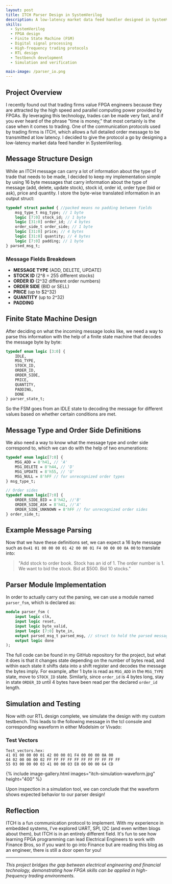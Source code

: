 ```yaml
---
layout: post
title: ITCH Parser Design in SystemVerilog
description: A low-latency market data feed handler designed in SystemVerilog for FPGA implementation. This project demonstrates finite state machine design and high-frequency trading protocols by parsing ITCH messages containing stock order information including message type, stock ID, order details, and pricing data.
skills: 
  - SystemVerilog
  - FPGA design
  - Finite State Machine (FSM)
  - Digital signal processing
  - High-frequency trading protocols
  - RTL design
  - Testbench development
  - Simulation and verification

main-image: /parser_io.png
---
```


## Project Overview

I recently found out that trading firms value FPGA engineers because they are attracted by the high speed and parallel computing power provided by FPGAs. By leveraging this technology, trades can be made very fast, and if you ever heard of the phrase "time is money," that most certainly is the case when it comes to trading. One of the communication protocols used by trading firms is ITCH, which allows a full detailed order message to be transmitted at low latency. I decided to give the protocol a go by designing a low-latency market data feed handler in SystemVerilog.

## Message Structure Design

While an ITCH message can carry a lot of information about the type of trade that needs to be made, I decided to keep my implementation simple by using 16 byte messages that carry information about the type of message (add, delete, update stock), stock id, order id, order type (bid or ask), price and quantity. I store the byte-wise translated information in an output struct:

```systemverilog
typedef struct packed { //packed means no padding between fields
    msg_type_t msg_type; // 1 byte
    logic [7:0] stock_id; // 1 byte
    logic [31:0] order_id; // 4 bytes
    order_side_t order_side; // 1 byte
    logic [31:0] price; // 4 bytes
    logic [31:0] quantity; // 4 bytes
    logic [7:0] padding; // 1 byte
} parsed_msg_t;
```

### Message Fields Breakdown

- **MESSAGE TYPE** (ADD, DELETE, UPDATE)
- **STOCK ID** (2^8 = 255 different stocks)
- **ORDER ID** (2^32 different order numbers)
- **ORDER SIDE** (BID or SELL)
- **PRICE** (up to $2^32)
- **QUANTITY** (up to 2^32)
- **PADDING**

## Finite State Machine Design

After deciding on what the incoming message looks like, we need a way to parse this information with the help of a finite state machine that decodes the message byte by byte:

```systemverilog
typedef enum logic [3:0] {
    IDLE,
    MSG_TYPE,
    STOCK_ID,
    ORDER_ID,
    ORDER_SIDE,
    PRICE,
    QUANTITY,
    PADDING,
    DONE
} parser_state_t;
```

So the FSM goes from an IDLE state to decoding the message for different values based on whether certain conditions are met.

## Message Type and Order Side Definitions

We also need a way to know what the message type and order side correspond to, which we can do with the help of two enumerations:

```systemverilog
typedef enum logic[7:0] {
    MSG_ADD = 8'h41, // 'A'
    MSG_DELETE = 8'h44, // 'D'
    MSG_UPDATE = 8'h55, // 'U'
    MSG_NULL = 8'hFF // for unrecognized order types
} msg_type_t;

// Order sides
typedef enum logic[7:0] {
    ORDER_SIDE_BID = 8'h42, //'B'
    ORDER_SIDE_ASK = 8'h41, //'A'
    ORDER_SIDE_UNKNOWN = 8'hFF // for unrecognized order sides
} order_side_t;
```

## Example Message Parsing

Now that we have these definitions set, we can expect a 16 byte message such as `0x41 01 00 00 00 01 42 00 00 01 F4 00 00 00 0A 00` to translate into:

> "Add stock to order book. Stock has an id of 1. The order number is 1. We want to bid the stock. Bid at $500. Bid 10 stocks."

## Parser Module Implementation

In order to actually carry out the parsing, we can use a module named `parser_fsm`, which is declared as:

```systemverilog
module parser_fsm (
    input logic clk,
    input logic reset,
    input logic byte_valid,
    input logic [7:0] byte_in,
    output parsed_msg_t parsed_msg, // struct to hold the parsed message
    output logic done
);
```

The full code can be found in my GitHub repository for the project, but what it does is that it changes state depending on the number of bytes read, and within each state it shifts data into a shift register and decodes the message the bytes imply. For example, after 1 byte is read as `MSG_ADD` in the `MSG_TYPE` state, move to `STOCK_ID` state. Similarly, since `order_id` is 4 bytes long, stay in state `ORDER_ID` until 4 bytes have been read per the declared `order_id` length.

## Simulation and Testing

Now with our RTL design complete, we simulate the design with my custom testbench. This leads to the following message in the tcl console and corresponding waveform in either Modelsim or Vivado:

### Test Vectors
```
Test_vectors.hex:
41 01 00 00 00 01 42 00 00 01 F4 00 00 00 0A 00
44 02 00 00 00 02 FF FF FF FF FF FF FF FF FF FF FF
55 03 00 00 00 03 41 00 00 03 E8 00 00 00 64 CD
```

{% include image-gallery.html images="itch-simulation-waveform.jpg" height="400" %}

Upon inspection in a simulation tool, we can conclude that the waveform shows expected behavior to our parser design!

## Reflection

ITCH is a fun communication protocol to implement. With my experience in embedded systems, I've explored UART, SPI, I2C (and even written blogs about them), but ITCH is in an entirely different field. It's fun to see how learning FPGA programming can lead Electrical Engineers to work with Finance Bros, so if you want to go into Finance but are reading this blog as an engineer, there is still a door open for you!

---

*This project bridges the gap between electrical engineering and financial technology, demonstrating how FPGA skills can be applied in high-frequency trading environments.*
